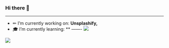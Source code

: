 ### Hi there 👋

--- 

- ✏ I’m currently working on: **Unsplashify,**
- 🎓 I’m currently learning: **
——-
![](https://komarev.com/ghpvc/?username=Liptom328&color=ff69b4)

![](https://github-readme-stats.vercel.app/api?username=Liptom328&theme=dracula)
